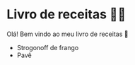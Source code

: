 # Livro de receitas :man_cook:

Olá! Bem vindo ao meu livro de receitas :wave:

- Strogonoff de frango
-  Pavê